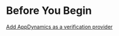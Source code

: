 # Before You Begin

[Add AppDynamics as a verification provider](../../../platform/7_Connectors/connect-to-monitoring-and-logging-systems.md)
